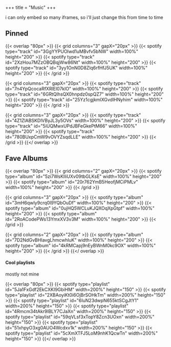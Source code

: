 +++
title = "Music"
+++

i can only embed so many iframes, so i'll just change this from time to time

## Pinned

{{< overlap  "80px" >}}
{{< grid columns="3" gapX="20px" >}}
{{< spotify type="track" id="3GgYYPUOIwd1uMBvfv5bNW" width=100%" height="200" >}}
{{< spotify type="track" id="2XzHou7MZzOBQBqjWw86Nt" width=100%" height="200" >}}
{{< spotify type="track" id="3yy1OnN0D8Zlq6rfHfJ5UK" width=100%" height="200" >}}
{{< /grid >}}

{{< grid columns="3" gapX="20px" >}}
{{< spotify type="track" id="7n4YpQcocaRfXRlEl07klO" width=100%" height="200" >}}
{{< spotify type="track" id="6GRtQlhsQX0hnpdz0spQZ7" width=100%" height="200" >}}
{{< spotify type="track" id="25Yz1cgjkmlXGvdlHNyhim" width=100%" height="200" >}}
{{< /grid >}}

{{< grid columns="3" gapX="20px" >}}
{{< spotify type="track" id="4Z1ZlABSKDlVByJL3y5OVs" width=100%" height="200" >}}
{{< spotify type="track" id="5iUQMwxUPdJBFeGkePtM66" width=100%" height="200" >}}
{{< spotify type="track" id="780BUxpCmW9vOVYZsqdLLE" width=100%" height="200" >}}
{{< /grid >}}
{{</ overlap >}}

## Fave Albums

{{< overlap  "80px" >}}
{{< grid columns="2" gapX="20px" >}}
{{< spotify type="album" id="5zi7WsKlIiUXv09tbGLKsE" width=100%" height="200" >}}
{{< spotify type="album" id="20r762YmB5HeofjMCiPMLv" width=100%" height="200" >}}
{{< /grid >}}

{{< grid columns="3" gapX="20px" >}}
{{< spotify type="album" id="3mH6qwIy9crq0I9YQbOuDf" width=100%" height="200" >}}
{{< spotify type="album" id="0ujHQ5WCLuKJQXOqXpGtpf" width=100%" height="200" >}}
{{< spotify type="album" id="2RoACodePWs13YmxXV3v3M" width=100%" height="200" >}}
{{< /grid >}}

{{< grid columns="2" gapX="20px" >}}
{{< spotify type="album" id="7D2NdGvBHIavgLhmcwhluK" width=100%" height="200" >}}
{{< spotify type="album" id="4kRMCapj9nEyBWnM0kc9OX" width=100%" height="200" >}}
{{< /grid >}}
{{</ overlap >}}

#### Cool playlists

mostly not mine

{{< overlap  "80px" >}}
{{< spotify type="playlist" id="5Ja1FxGdf2EkCXKI9GbiHM" width=200%" height="150" >}}
{{< spotify type="playlist" id="2XBAoyiKt0i6OjBrSOHkTm" width=200%" height="150" >}}
{{< spotify type="playlist" id="6IuN23dwpN655ktSCgJtY1" width=200%" height="150" >}}
{{< spotify type="playlist" id="4Rmcm34tAkr9lBLY7CJaXn" width=200%" height="150" >}}
{{< spotify type="playlist" id="59qVLsf3xTopY8Zcn3UOxn" width=200%" height="150" >}}
{{< spotify type="playlist" id="51xhpyO3xg0AUO4Wcdxv1k" width=200%" height="150" >}}
{{< spotify type="playlist" id="5cXmXTFJ5LoM9nhK1QcwTn" width=200%" height="150" >}}
{{</ overlap >}}
